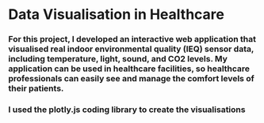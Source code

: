 # Data Visualisation in Healthcare
### For this project, I developed an interactive web application that visualised real indoor environmental quality (IEQ) sensor data, including temperature, light, sound, and CO2 levels. My application can be used in healthcare facilities, so healthcare professionals can easily see and manage the comfort levels of their patients.
### I used the plotly.js coding library to create the visualisations
